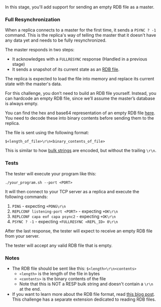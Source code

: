In this stage, you'll add support for sending an empty RDB file as a master. 

### Full Resynchronization

When a replica connects to a master for the first time, it sends a `PSYNC ? -1` command. This is the replica's way of telling the master that it doesn't have any data yet and needs to be fully resynchronized.

The master responds in two steps:

- It acknowledges with a `FULLRESYNC` response (Handled in a previous stage)
- It sends a snapshot of its current state as an [RDB file](https://rdb.fnordig.de/file_format.html).

The replica is expected to load the file into memory and replace its current state with the master's data.

For this challenge, you don’t need to build an RDB file yourself. Instead, you can hardcode an empty RDB file, since we’ll assume the master’s database is always empty.

You can find the hex and base64 representation of an empty RDB file [here](https://github.com/codecrafters-io/redis-tester/blob/main/internal/assets/empty_rdb_hex.md). You need to decode these into binary contents before sending them to the replica.

The file is sent using the following format:

```
$<length_of_file>\r\n<binary_contents_of_file>
```

This is similar to how [bulk strings](https://redis.io/topics/protocol#resp-bulk-strings) are encoded, but without the trailing `\r\n`.

### Tests

The tester will execute your program like this:

```
./your_program.sh --port <PORT>
```

It will then connect to your TCP server as a replica and execute the following commands:

1. `PING` - expecting `+PONG\r\n`
2. `REPLCONF listening-port <PORT>` - expecting `+OK\r\n`
3. `REPLCONF capa eof capa psync2` - expecting `+OK\r\n`
4. `PSYNC ? -1` - expecting `+FULLRESYNC <REPL_ID> 0\r\n`

After the last response, the tester will expect to receive an empty RDB file from your server.

The tester will accept any valid RDB file that is empty.

### Notes

- The RDB file should be sent like this: `$<length>\r\n<contents>`
  - `<length>` is the length of the file in bytes
  - `<contents>` is the binary contents of the file
  - Note that this is NOT a RESP bulk string and doesn't contain a `\r\n` at the end.
- If you want to learn more about the RDB file format, read [this blog post](https://rdb.fnordig.de/file_format.html). This challenge
  has a separate extension dedicated to reading RDB files.
